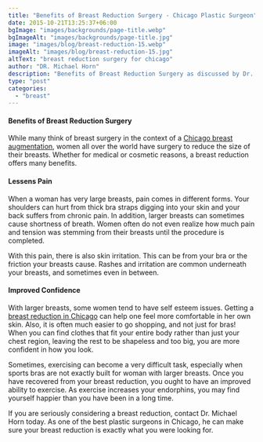 ```yaml
---
title: "Benefits of Breast Reduction Surgery - Chicago Plastic Surgeon"
date: 2015-10-21T13:25:37+06:00
bgImage: "images/backgrounds/page-title.webp"
bgImageAlt: "images/backgrounds/page-title.jpg"
image: "images/blog/breast-reduction-15.webp"
imageAlt: "images/blog/breast-reduction-15.jpg"
altText: "breast reduction surgery for chicago"
author: "DR. Michael Horn"
description: "Benefits of Breast Reduction Surgery as discussed by Dr. Michael Horn, Chicago Plastic Surgeon."
type: "post"
categories: 
  - "breast"
---
```


#### Benefits of Breast Reduction Surgery 

While many think of breast surgery in the context of a [Chicago breast augmentation](/breast/breast-implants-augmentation//), women all over the world have surgery to reduce the size of their breasts. Whether for medical or cosmetic reasons, a breast reduction offers many benefits.

#### Lessens Pain
When a woman has very large breasts, pain comes in different forms. Your shoulders can hurt from thick bra straps digging into your skin and your back suffers from chronic pain. In addition, larger breasts can sometimes cause shortness of breath. Women often do not even realize how much pain and tension was stemming from their breasts until the procedure is completed.

With this pain, there is also skin irritation. This can be from your bra or the friction your breasts cause. Rashes and irritation are common underneath your breasts, and sometimes even in between.

#### Improved Confidence
With larger breasts, some women tend to have self esteem issues. Getting a [breast reduction in Chicago](/breast/breast-reduction/) can help one feel more comfortable in her own skin. Also, it is often much easier to go shopping, and not just for bras! When you can find clothes that fit your entire body rather than just your chest region, leaving the rest to be shapeless and too big, you are more confident in how you look.

Sometimes, exercising can become a very difficult task, especially when sports bras are not exactly built for woman with larger breasts. Once you have recovered from your breast reduction, you ought to have an improved ability to exercise. As exercise increases your endorphins, you may find yourself happier than you have been in a long time.

If you are seriously considering a breast reduction, contact Dr. Michael Horn today. As one of the best plastic surgeons in Chicago, he can make sure your breast reduction is exactly what you were looking for.